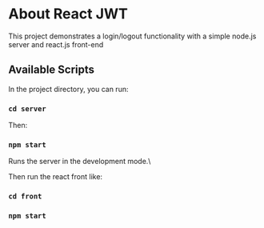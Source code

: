 # About React JWT

This project demonstrates a login/logout functionality with a simple node.js server and react.js front-end

## Available Scripts

In the project directory, you can run:

### `cd server`

Then:

### `npm start`

Runs the server in the development mode.\

Then run the react front like:

### `cd front`

### `npm start`
